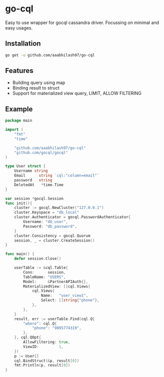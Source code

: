 # go-cql

Easy to use wrapper for gocql cassandra driver. Focussing on minimal and easy usages.

## Installation

```sh
go get -u github.com/aaabhilash97/go-cql
```

## Features

- Building query using map
- Binding result to struct
- Support for materialized view query, LIMIT, ALLOW FILTERING

## Example

```go
package main

import (
	"fmt"
	"time"

	"github.com/aaabhilash97/go-cql"
	"github.com/gocql/gocql"
)

type User struct {
	Username string
	Email      string `cql:"column=email"`
	password   string
	DeletedAt   *time.Time
}

var session *gocql.Session
func init(){
	cluster := gocql.NewCluster("127.0.0.1")
	cluster.Keyspace = "db_local"
	cluster.Authenticator = gocql.PasswordAuthenticator{
		Username: "db_user",
		Password: "db_password",
	}
	cluster.Consistency = gocql.Quorum
	session, _ = cluster.CreateSession()
}

func main() {
	defer session.Close()

	userTable := &cql.Table{
		Conn:      session,
		TableName: "USERS",
		Model:     &PartnerAPIAuth{},
		MaterializedView: []cql.Views{
			cql.Views{
				Name:   "user_view1",
				Select: []string{"phone"},
			},
		},
	}
	result, err := userTable.Find(cql.Q{
		"where": cql.Q{
			"phone": "9895774319",
		},
	}, cql.QOpt{
		AllowFiltering: true,
		ViewID:         1,
	})
	p := User{}
	cql.BindStruct(&p, result[0])
	fmt.Println(p, result[0])
}

```